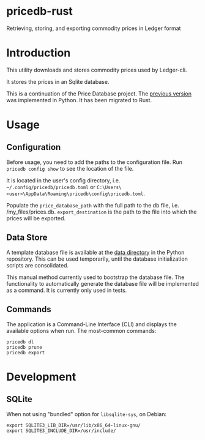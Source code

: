 # pricedb-rust
Retrieving, storing, and exporting commodity prices in Ledger format

# Introduction

This utility downloads and stores commodity prices used by Ledger-cli.

It stores the prices in an Sqlite database.

This is a continuation of the Price Database project. The [previous version](https://gitlab.com/alensiljak/price-database) was implemented in Python. It has been migrated to Rust.

# Usage

## Configuration

Before usage, you need to add the paths to the configuration file. Run `pricedb config show` to see the location of the file.

It is located in the user's config directory, i.e. `~/.config/pricedb/pricedb.toml` or `C:\Users\<user>\AppData\Roaming\pricedb\config\pricedb.toml`.

Populate the `price_database_path` with the full path to the db file, i.e. /my_files/prices.db.
`export_destination` is the path to the file into which the prices will be exported.

## Data Store

A template database file is available at the [data directory](https://gitlab.com/alensiljak/price-database/-/tree/master/data) in the Python repository. This can be used temporarily, until the database initialization scripts are consolidated.

This manual method currently used to bootstrap the database file. The functionality to automatically generate the database file will be implemented as a command. It is currently only used in tests.

## Commands

The application is a Command-Line Interface (CLI) and displays the available options when run.
The most-common commands:

```shell
pricedb dl
pricedb prune
pricedb export
```

# Development

## SQLite

When not using "bundled" option for `libsqlite-sys`, on Debian:
```shell
export SQLITE3_LIB_DIR=/usr/lib/x86_64-linux-gnu/
export SQLITE3_INCLUDE_DIR=/usr/include/
```

